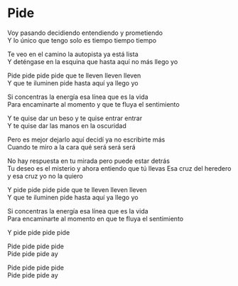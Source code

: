 # Pide  

Voy pasando decidiendo entendiendo y prometiendo  
Y lo único que tengo solo es tiempo tiempo tiempo  

Te veo en el camino la autopista ya está lista  
Y deténgase en la esquina que hasta aquí no más llego yo  

Pide pide pide pide que te lleven lleven lleven  
Y que te iluminen pide hasta aquí ya llego yo  

Si concentras la energía esa línea que es la vida  
Para encaminarte al momento y que te fluya el sentimiento  

Y te quise dar un beso y te quise entrar entrar  
Y te quise dar las manos en la oscuridad  

Pero es mejor dejarlo aquí decidí ya no escribirte más  
Cuando te miro a la cara qué será será será  

No hay respuesta en tu mirada pero puede estar detrás  
Tu deseo es el misterio y ahora entiendo que tú llevas
Esa cruz del heredero y esa cruz yo no la quiero  

Y pide pide pide pide que te lleven lleven lleven  
Y que te iluminen pide hasta aquí ya llego yo  

Si concentras la energía esa línea que es la vida  
Para encaminarte al momento en que te fluya el sentimiento  

Y pide pide pide pide  

Pide pide pide pide  
Pide pide pide ay  

Pide pide pide pide  
Pide pide pide ay  

